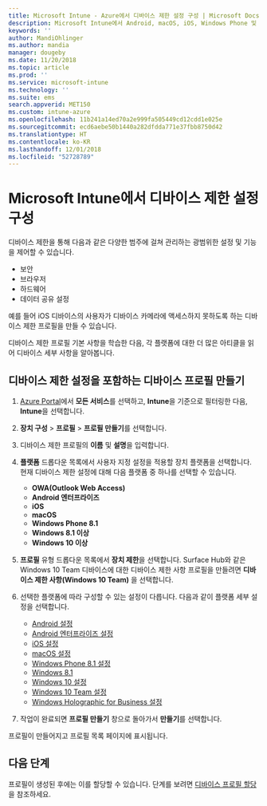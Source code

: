 ```yaml
---
title: Microsoft Intune - Azure에서 디바이스 제한 설정 구성 | Microsoft Docs
description: Microsoft Intune에서 Android, macOS, iOS, Windows Phone 및 Windows 10 디바이스에서 기능을 제한하는 디바이스 프로필 추가
keywords: ''
author: MandiOhlinger
ms.author: mandia
manager: dougeby
ms.date: 11/20/2018
ms.topic: article
ms.prod: ''
ms.service: microsoft-intune
ms.technology: ''
ms.suite: ems
search.appverid: MET150
ms.custom: intune-azure
ms.openlocfilehash: 11b241a14ed70a2e999fa505449cd12cdd1e025e
ms.sourcegitcommit: ecd6aebe50b1440a282dfdda771e37fbb8750d42
ms.translationtype: HT
ms.contentlocale: ko-KR
ms.lasthandoff: 12/01/2018
ms.locfileid: "52728789"
---
```

# <a name="configure-device-restriction-settings-in-microsoft-intune"></a>Microsoft Intune에서 디바이스 제한 설정 구성

디바이스 제한을 통해 다음과 같은 다양한 범주에 걸쳐 관리하는 광범위한 설정 및 기능을 제어할 수 있습니다.
- 보안
- 브라우저
- 하드웨어
- 데이터 공유 설정

예를 들어 iOS 디바이스의 사용자가 디바이스 카메라에 액세스하지 못하도록 하는 디바이스 제한 프로필을 만들 수 있습니다.

디바이스 제한 프로필 기본 사항을 학습한 다음, 각 플랫폼에 대한 더 많은 아티클을 읽어 디바이스 세부 사항을 알아봅니다.

## <a name="create-a-device-profile-containing-device-restriction-settings"></a>디바이스 제한 설정을 포함하는 디바이스 프로필 만들기

1. [Azure Portal](https://portal.azure.com)에서 **모든 서비스**를 선택하고, **Intune**을 기준으로 필터링한 다음, **Intune**을 선택합니다.
2. **장치 구성** > **프로필** > **프로필 만들기**를 선택합니다.
3. 디바이스 제한 프로필의 **이름** 및 **설명**을 입력합니다.
4. **플랫폼** 드롭다운 목록에서 사용자 지정 설정을 적용할 장치 플랫폼을 선택합니다. 현재 디바이스 제한 설정에 대해 다음 플랫폼 중 하나를 선택할 수 있습니다.

    - **OWA(Outlook Web Access)**
    - **Android 엔터프라이즈**
    - **iOS**
    - **macOS**
    - **Windows Phone 8.1**
    - **Windows 8.1 이상**
    - **Windows 10 이상**

5. **프로필** 유형 드롭다운 목록에서 **장치 제한**을 선택합니다. Surface Hub와 같은 Windows 10 Team 디바이스에 대한 디바이스 제한 사항 프로필을 만들려면 **디바이스 제한 사항(Windows 10 Team)** 을 선택합니다.
6. 선택한 플랫폼에 따라 구성할 수 있는 설정이 다릅니다. 다음과 같이 플랫폼 세부 설정을 선택합니다.

    - [Android 설정](device-restrictions-android.md)
    - [Android 엔터프라이즈 설정](device-restrictions-android-for-work.md)
    - [iOS 설정](device-restrictions-ios.md)
    - [macOS 설정](device-restrictions-macos.md)
    - [Windows Phone 8.1 설정](device-restrictions-windows-phone-8-1.md)
    - [Windows 8.1](device-restrictions-windows-8-1.md)
    - [Windows 10 설정](device-restrictions-windows-10.md)
    - [Windows 10 Team 설정](device-restrictions-windows-10-teams.md)
    - [Windows Holographic for Business 설정](device-restrictions-windows-holographic.md)

7. 작업이 완료되면 **프로필 만들기** 창으로 돌아가서 **만들기**를 선택합니다.

프로필이 만들어지고 프로필 목록 페이지에 표시됩니다. 

## <a name="next-step"></a>다음 단계

프로필이 생성된 후에는 이를 할당할 수 있습니다. 단계를 보려면 [디바이스 프로필 할당](device-profile-assign.md)을 참조하세요. 

<!--  Removing image as part of design review; retaining source until we known the disposition.

## Example of device restriction settings

In this high-level example, you'll create a device restriction policy that blocks the use of the built-in camera app on Android devices.

![How to disable the camera on Android devices](./media/disable-android-camera.png)

-->
